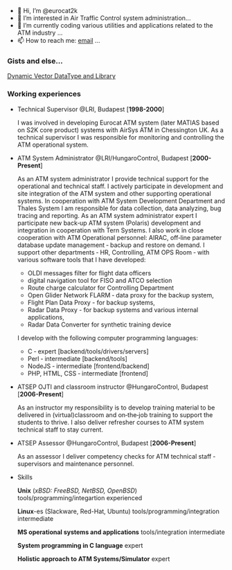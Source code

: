 - 👋 Hi, I’m @eurocat2k
- 👀 I’m interested in Air Traffic Control system administration...
- 🌱 I’m currently coding various utilities and applications related to the ATM industry ...
- 📫 How to reach me: [email](mailto:gabor.zelenak@hungarocontrol.hu) ...

### Gists and else...
[Dynamic Vector DataType and Library](https://gist.github.com/eurocat2k/66f58fc608f170c98c2f09224e0d0f01)

### Working experiences
- Technical Supervisor @LRI, Budapest [**1998-2000**]

  I was involved in developing Eurocat ATM system (later MATIAS based on S2K core product) systems with
  AirSys ATM in Chessington UK. As a technical supervisor I was responsible for monitoring and controlling the ATM operational system.
  
- ATM System Administrator @LRI/HungaroControl, Budapest [**2000-Present**]

  As an ATM system administrator I provide technical support for the operational and technical staff. I actively
  participate in development and site integration of the ATM system and other supporting operational systems.
  In cooperation with ATM System Development Department and Thales System I am responsible for data
  collection, data analyzing, bug tracing and reporting. As an ATM system administrator expert I participate new
  back‑up ATM system (Polaris) development and integration in cooperation with Tern Systems.
  I also work in close cooperation with ATM Operational personnel: AIRAC, off‑line parameter database update
  management ‑ backup and restore on demand.
  I support other departments ‑ HR, Controlling, ATM OPS Room ‑ with various software tools that I have
  developed:
    - OLDI messages filter for flight data officers 
    - digital navigation tool for FISO and ATCO selection
    - Route charge calculator for Controlling Department
    - Open Glider Network FLARM ‑ data proxy for the backup system,
    - Flight Plan Data Proxy - for backup systems,
    - Radar Data Proxy - for backup systems and various internal applications,
    - Radar Data Converter for synthetic training device
  
  I develop with the following computer programming languages:
    - C ‑ expert [backend/tools/drivers/servers]
    - Perl ‑ intermediate [backend/tools]
    - NodeJS ‑ intermediate [frontend/backend]
    - PHP, HTML, CSS ‑ intermediate [frontend]

- ATSEP OJTI and classroom instructor @HungaroControl, Budapest [**2006-Present**]

  As an instructor my responsibility is to develop training material to be delivered in (virtual)classroom and
  on‑the‑job training to support the students to thrive. I also deliver refresher courses to ATM system technical 
  staff to stay current.
  
- ATSEP Assessor @HungaroControl, Budapest [**2006-Present**]

  As an assessor I deliver competency checks for ATM technical staff ‑ supervisors and maintenance personnel.
  
- Skills
  
  **Unix** (*xBSD: FreeBSD, NetBSD, OpenBSD*) tools/programming/integartion experienced
  
  **Linux**-es (Slackware, Red-Hat, Ubuntu) tools/programming/integration intermediate
  
  **MS operational systems and applications** tools/integration intermediate
  
  **System programming in C language** expert
  
  **Holistic approach to ATM Systems/Simulator** expert
